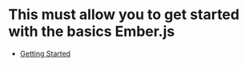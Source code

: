 # This must allow you to get started with the basics Ember.js
- [Getting Started](https://github.com/mnp014/JavaScript/blob/master/Ember%20JS/Getting%20Started%20.md)
